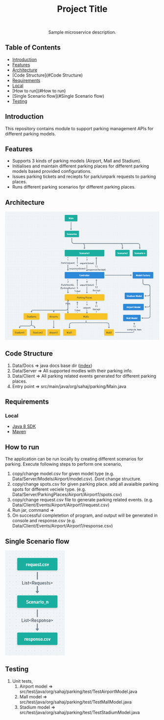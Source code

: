<h1 align="center"> Project Title </h1> <br>

<p align="center">
  Sample microservice description.
</p>


## Table of Contents

- [Introduction](#Introduction)
- [Features](#Features)
- [Architecture](#Architecture)
- [Code Structure](#Code Structure)
- [Requirements](#Requirements)
- [Local](#Local)
- [How to run](#How to run)
- [Single Scenario flow](#Single Scenario flow)
- [Testing](#Testing)

## Introduction

This repository contains module to support parking management APIs for different parking models.

## Features

* Supports 3 kinds of parking models (Airport, Mall and Stadium).
* Initialises and maintain different parking places for different parking models based provided configurations.
* Issues parking tickets and reciepts for park/unpark requests to parking places.
* Runs different parking scenarios fpr different parking places.

## Architecture
![img.png](img.png)

## Code Structure
1. Data/Docs => java docs base dir ([index](Data/Docs/index.html))
2. Data/Server => All supported modles with their parking info.
3. Data/Client => All parking related events generated for different parking places.
4. Entry point => src/main/java/org/sahaj/parking/Main.java

## Requirements

### Local
* [Java 8 SDK](http://www.oracle.com/technetwork/java/javase/downloads/jdk8-downloads-2133151.html)
* [Maven](https://maven.apache.org/download.cgi)

## How to run
The application can be run locally by creating different scenarios for parking.
Execute following steps to perform one scenario,
1. copy/change model.csv for given model type (e.g. Data/Server/Models/Airport/model.csv). Dont change structure.
2. copy/change spots.csv for given parking place. add all avaialble parking spots for different veciele type. (e.g. Data/Server/ParkingPlaces/Airport/Airport1/spots.csv)
3. copy/change request.csv file to generate parking related events. (e.g. Data/Client/Events/Airport/Airport1/request.csv)
4. Run jar, command => 
5. On successful completetion of program, and output will be generated in console and response.csv (e.g. Data/Client/Events/Airport/Airport1/response.csv)

## Single Scenario flow
![img_1.png](img_1.png)

## Testing
1. Unit tests,
   1. Airport model => src/test/java/org/sahaj/parking/test/TestAirportModel.java
   2. Mall model => src/test/java/org/sahaj/parking/test/TestMallModel.java
   3. Stadium model => src/test/java/org/sahaj/parking/test/TestStadiumModel.java
